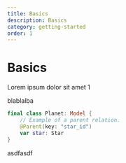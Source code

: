 ```yaml
---
title: Basics
description: Basics
category: getting-started
order: 1
---
```


# Basics

Lorem ipsum dolor sit amet 1


blablalba


```swift
final class Planet: Model {
    // Example of a parent relation.
    @Parent(key: "star_id")
    var star: Star
}
```

asdfasdf
